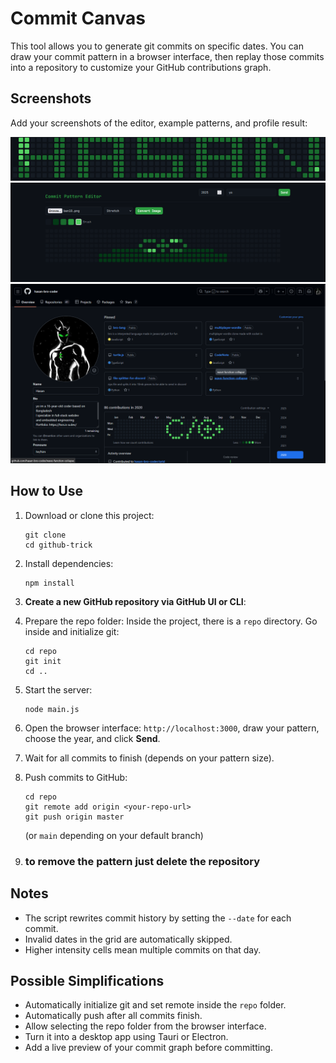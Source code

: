 # Commit Canvas

This tool allows you to generate git commits on specific dates. You can draw your commit pattern in a browser interface, then replay those commits into a repository to customize your GitHub contributions graph.

## Screenshots

Add your screenshots of the editor, example patterns, and profile result:

![Editor Screenshot](screenshots/1.png) ![Example Pattern](screenshots/2.png) ![Profile Result](screenshots/3.png)

## How to Use

1.  Download or clone this project:

        git clone
        cd github-trick

2.  Install dependencies:

        npm install

3.  **Create a new GitHub repository via GitHub UI or CLI**:

4.  Prepare the repo folder: Inside the project, there is a `repo` directory. Go inside and initialize git:

        cd repo
        git init
        cd ..

5.  Start the server:

        node main.js

6.  Open the browser interface: `http://localhost:3000`, draw your pattern, choose the year, and click **Send**.
7.  Wait for all commits to finish (depends on your pattern size).
8.  Push commits to GitHub:

        cd repo
        git remote add origin <your-repo-url>
        git push origin master

    (or `main` depending on your default branch)

9.  ### **to remove the pattern just delete the repository**

## Notes

- The script rewrites commit history by setting the `--date` for each commit.
- Invalid dates in the grid are automatically skipped.
- Higher intensity cells mean multiple commits on that day.

## Possible Simplifications

- Automatically initialize git and set remote inside the `repo` folder.
- Automatically push after all commits finish.
- Allow selecting the repo folder from the browser interface.
- Turn it into a desktop app using Tauri or Electron.
- Add a live preview of your commit graph before committing.
